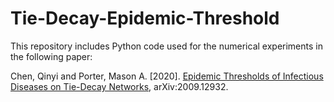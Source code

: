 # Tie-Decay-Epidemic-Threshold

This repository includes Python code used for the numerical experiments in the following paper:

Chen, Qinyi and Porter, Mason A. \[2020\]. [Epidemic Thresholds of Infectious Diseases on Tie-Decay Networks](https://arxiv.org/abs/2009.12932), arXiv:2009.12932.
